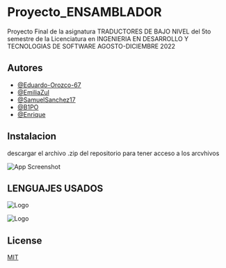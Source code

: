 # Proyecto_ENSAMBLADOR

Proyecto Final de la asignatura TRADUCTORES DE BAJO NIVEL del 5to semestre de la Licenciatura en INGENIERIA EN DESARROLLO Y TECNOLOGIAS DE SOFTWARE  AGOSTO-DICIEMBRE 2022


## Autores

- [@Eduardo-Orozco-67](https://github.com/Eduardo-Orozco-67)
- [@EmiliaZul](https://github.com/EmiliaZul)
- [@SamuelSanchez17](https://github.com/SamuelSanchez17)
- [@B1PO](https://github.com/B1PO)
- [@Enrique](https://github.com/PEVF)

## Instalacion

descargar el archivo .zip del repositorio para tener acceso a los arcvhivos

![App Screenshot](https://br.atsit.in/es/wp-content/uploads/2021/06/como-descargar-archivos-y-ver-codigo-desde-github-9.png)

## LENGUAJES USADOS

![Logo](https://s3.amazonaws.com/s3.timetoast.com/public/uploads/photo/20021419/image/medium-506985c244189a3aa5e1320d82286ee1.png)

![Logo](https://lh3.googleusercontent.com/-_bBDMOLl9T0/Vv47dRzHeII/AAAAAAAAX8g/zTdxtfCI9u4X-usQjMv8ScN3VJieX__ZACCo/s128-Ic42/emu8086.png)

## License

[MIT](https://choosealicense.com/licenses/mit/)
